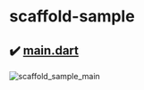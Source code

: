 # scaffold-sample

## :heavy_check_mark: [main.dart](https://github.com/Riudiu/scaffold-sample/blob/master/lib/main.dart)

![scaffold_sample_main](https://user-images.githubusercontent.com/86466976/147745460-d2eb781c-598c-41dd-abde-ae5129721204.png)

